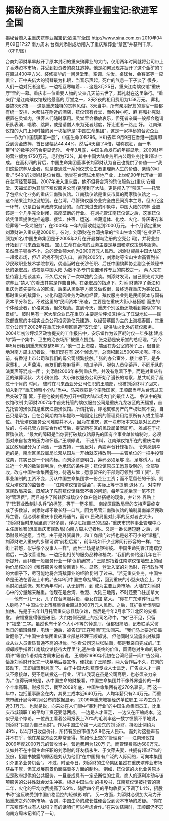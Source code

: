 # 揭秘台商入主重庆殡葬业掘宝记:欲进军全国

揭秘台商入主重庆殡葬业掘宝记:欲进军全国
http://www.sina.com.cn  2010年04月09日17:27  南方周末
台商刘添财成功闯入了重庆殡葬业“禁区”并获利丰厚。 （CFP/图）

台商刘添财早早敲开了原本封闭的重庆殡葬业的大门，仅用两年时间就将公司带上了香港资本市场，并受到投资者的疯狂追捧。他是如何发现并掘开了这个金矿的？
在超过400平方米、装修豪华的一间灵堂里，空调、沙发、桌球台、会客室等一应俱全，正中央偌大的钢琴最为扎眼，当音乐声起，死亡的气息一下子淡了 很多，人们一边对死者追思，一边相互寒暄着……
这是3月25日，重庆江南殡仪馆“重庆厅”里的一幕。重庆市一位重要人物的父亲几天前去世了，葬礼就在这里举行。“重庆厅”是江南殡仪馆规格最高的 厅堂之一，3天2夜的租用费用为1.58万元。
葬礼要搞3天2夜——这是重庆独特的丧葬风俗。3天当中，所有亲朋好友的食宿一般都有统一安排，大都住在附近的酒店，殡仪馆有食堂，而各种小吃、麻 将和扑克就摆置在灵堂内，供客人们随时享用。灵堂里会播放哀乐，但死者亲属一般都会邀请乐队表演，唱歌、跳舞，或是请僧人来为死者超度，好让逝者一路走 好。
江南殡仪馆的大门上同时挂的另一块招牌是“中国生命集团”，这是一家神秘的台资企业——作为“中国殡葬第一股”，中国生命(08296。HK)去年 9月9日在香港一挂牌即受到资金热捧，首日涨幅达44.44%，然后4天翻了4倍，堪称疯狂，而一串带“4”的数字的巧合更显诡异。
今年3月底，中国生命发布的年报显示，2009财年的营业额为4750万元，毛利为72%，其中中国大陆业务所占公司业务比重超过七成。
在高利润的背后，中国生命集团董事长刘添财认为自己也提供了价值——“我们这些殡葬从业者，就是要通过一系列仪式让生者更理解人生的价值、亲情的可 贵。”
54岁的刘添财是位台商。他曾在台湾试水房地产业，上世纪90年代开始一直在台湾经营墓园。2007年进入重庆后，他不但将台湾的殡仪服务业(重庆 安福堂、天福堂即为其旗下殡仪服务公司)克隆到了大陆，更是闯入了“禁区”——托管了包括火化业务的重庆江南殡仪馆。江南殡仪馆是重庆市属的两家殡仪馆之 一。
这个结果连刘也没想到。在台湾，尽管殡仪服务业完全由民间资本主导，但火化这一环节，仍是由台湾政府来经营的。而在刘过去的印象中，中国大陆的殡葬 业应该是一个几乎完全封闭、高度垄断的行业。
在刘托管江南殡仪馆之后，这家殡仪馆凭借着提供包括追思、餐饮、住宿、运送、冷藏遗体、化妆、火化、骨灰寄存和殓葬等“一条龙服务”，在2009年 一年的营收就达到2000万元。
十个月锁定重庆
刘添财进入重庆是2006年。彼时，刘添财在台湾执掌的“宝山生命公司”在业界已颇为知名(中国生命集团是于2005年2月在开曼群岛注册的空壳公 司)，并将业务开拓到了马来西亚等国。
宝山生命在台湾的业务主要是墓园和殡仪策划与服务。虽然盘子铺得不小，总的营业额大约为2000万元人民币。刘添财觊觎中国大陆这一超级市场，但迟 迟找不到切入口。
直到2005年，刘添财等宝山生命高管到长沙民政职业技术学院参观，偶遇当时在长沙任职、后任中国殡葬协会副会长兼秘书长的张宏昌。该校是中国大陆 为数不多专门设置殡葬专业的院校之一。
两人先在接待宴上相谈甚欢，不久后又有了一次单独的会谈。刘添财发现，自己原先对大陆殡葬业“禁入”的看法其实是作茧自缚。在张宏昌的指点下，刘添 财选择了浙江和重庆为首先要攻占的区域，后来从民俗等方面又做权衡，最终选择重庆为突破口。
那时重庆的殡葬业，火化和墓园业务为政府经营，殡仪服务业则是民间资本与国有资本平分秋色。不过这里的“民间资本”形态，主要是在重庆大街小巷搭棚 而生的个体经营者，价格灵活，但欠规范。直到今天，重庆个别区街还能看到类似的“风景线”。
彼时另有一家大型企业已在重庆(主要是沙坪坝区)树立了江湖地位——民政部直属的中福实业总公司投资逾亿元建造、以经营墓园为主的上海福寿园，其重 庆分公司于2002年在重庆沙坪坝区建造“安乐堂”，提供除火化外的殡仪服务。2004年初沙坪坝区政协提交的工作报告中，安乐堂作为该区耗时仅一年多就 建成的“第一个集中、卫生的治丧场所”被重点提到。
张克勤是安乐堂的总经理。“到今年5月份我到重庆就整整8年了。”他一口上海腔，端坐在办公室的椅子上，很自豪地对南方周末记者说，“我们现在有 26个悼念厅，总面积超过5000平米呢。不久前，有香港上市公司和我们的母公司频繁接触。”
张的办公室外，楼上楼下，是多家葬礼，人声鼎沸，亲友们的搓麻将声，嗑瓜子声，服务人员倒茶声，不同乐队的演奏声等混成一团；
刘添财2006年来到重庆后，并没有急着下手，而是对重庆各区的殡葬现状、大小殡仪馆、大小殡仪服务公司开始了漫长的考察，总共耗费了超过十个月的 时间。
彼时在马来西亚分公司任职的王顺郎，也被刘添财叫了回来，加入到了“重庆侦察小分队”当中。马来西亚是个宗教国家，王顺郎当年从台湾过去后突破了藩 篱，于是他被刘视为打开中国大陆市场大门的最佳人选。
争议中的殡仪馆改制
刘添财2007年中首先托管的殡仪服务公司是重庆九龙坡区的天福堂，首先托管的殡仪馆是重庆江南殡仪馆。所谓托管，即地皮和房产的产权归属不变，自 己只是承包，且在合同期内每年提取一笔固定比例的管理费用给原所有人或主管单位。
托管殡仪服务公司难度并不大，因为在重庆，这一块市场本来就是对民资开放的，与被托管方谈妥合作细节后，提交所在区的民政局备案即可。
难点在于托管殡仪馆，“最大的障碍是当你要打破殡仪馆原先的国有企事业单位编制时，必须面对来自各方的压力和怀疑。”王顺郎说。
不出所料，江南殡仪馆所在的重庆南岸区民政局里分为了两派，一派支持，一派反对，两股声音针锋相对。
令刘感到幸运的是，南岸区民政局局长邓从国从一开始就支持改制——主管单位的一把手投赞成票，其实已是一个风向标。而刘添财更明白，筹码必须足够 高、足够诱人，经过近一个月的数轮谈判后，他承诺的条件是：殡仪馆原员工愿意受聘的，全部吸收，改与中国生命集团签约，待遇从优；愿意留任的干部则可领到 “双工资”，原事业编制的工资不变，另从中国生命集团拿一份企业工资；而不愿留任的干部，则成为殡仪馆的监督者——“江南殡仪馆管委会”，实际上等于提前 退休了。
对南岸区民政局来说，既解决了先前殡仪馆经营不善的问题，每年又能坐享一笔不菲的“管理费”。而且减少了所辖区域殡仪个体户随处搭棚的现象，并让外 界贴上了“殡葬业改制排头兵”的标签，等于一箭多雕。
南岸区民政局里的支持声最终变成了多数派，刘添财却不敢长舒一口气。因为尽管江南殡仪馆的编制属南岸区民政局主管，但必须和重庆市民政局通气，而市 民政局里对此事的反对者占大头。
“刘添财当时来局里跑了好多趟，详尽汇报自己的思路。”重庆市殡葬事业管理中心主任唐维智(隶属重庆市民政局)向南方周末记者称。又是一番长磨短磨 之后，刘添财最终遂愿。当然，由于是外资属性，和工商部门过招也是必不可少的“课程”。
刘添财进入重庆的步骤可谓“前松后紧”，前半场如不少业界同行形容的一样，“在街上转悠，似乎像个没事人一样”，而后半场是紧锣密鼓。
中国生命托管江南殡仪馆后，一边改善设施，一边细化相关的服务品种和档次，“我们的价格这几年在不断提升，而非像一般服务行业一样‘促销酬宾’。” 王顺郎指着江南殡仪馆墙壁上的经物价局核准的《殡葬服务收费价目表》称。显然，登堂入室的刘添财，在行政许可的大帽子下，尽可能地将台湾殡葬业的经验复制 了过来。“若无重庆业务，中国生命是无法在香港上市的。”去年9月中国生命挂牌后，回到重庆的小型庆功会上，刘添财如此感慨。短短两年时间，从无到有，到 成为主要业务市场，大陆在刘添财心中的分量越来越重。他现在是台湾、香港、大陆三地跑，不时还要飞往加拿大——他有一儿一女，儿子在台湾服兵役，妻女在加 拿大。
“你在广东殡葬行业有人脉吗？”
中国生命上市募集资金超过8000万元人民币。之后，其扩张步伐明显加快。先是于去年11月托管重庆忠县殡仪馆，然后是今年2月拿下江北区的安福 堂。
安福堂显得很是破旧，大门右侧石壁上的公司名称中，“安”已不见，只留下“福堂”二字。虽然也有十多个大小不等的悼念厅，但都很简陋，记者联系采访 当日的值班经理，电话一通后，被告知“正在喝酒”无法回来。
“我们马上要对安福堂翻修了。”中国生命集团重庆事业部总经理王顺郎说。
但他同时又流露出对殡葬业从业人员素质普通不高的担忧。“你看公司这些张贴画，都是我亲自完成的。”王顺郎顺手指着江南殡仪馆接待大厅里“礼遇生命 最终的价值，圆满您对生命的最终期许”等宣传语对南方周末记者说。
王顺郎1990年代初在台湾经营一间广告公司，恰逢刘添财开发完一块墓地后要宣传，便找到了王顺郎，两人合作后不久，在刘的鼓动下，王即加盟到刘旗 下。由于中国大陆殡葬专业人士匮乏，广告业人才一般又不愿接单，更不愿转投这一行业，“所以我现在虽是公司高层，也必须亲力亲为。”
值得玩味的是，从中国生命的财报看，中国生命集团并不像外界盛传的一样个个拿高薪。财报显示，截至2009年底，中国生命集团有近270名雇员，而 这一年中，包括董事酬金在内，其员工成本近640万元，人均年薪只有2.4万元。而重庆市统计局今年2月公布的数据显示，2009年重庆城镇经济单位职工 平均工资为近3.1万元。
也就是说，向来处在人们眼中“暴利行业”的中国生命集团员工，比重庆市城镇职工的平均工资还要低两成。
一边是人才匮乏， 一边又在压缩成本，这似乎是个悖论。一位员工看着公司报表上70%的毛利率这一数字愤愤不平地说，刘添财“只顾为自己添财”。作为中国生命第一大股东的刘 添财，持股比例约为49%，以4月1日收盘价计，所持有股份市值为3.8亿元人民币。
而刘对这些声音并不在乎，他在某些方面又非常舍得，譬如他上交的“管理费”——江南殡仪馆2009年度2000万元的营收当中，营运费用为120万 元，而管理费高达680万元。又如并不在中国生命任职的刘添财的好友杨永生、于文萍夫妻，共拥有超过7%的股份，招股书披露的原因是刘认为他们“在中国拥 有广泛的人际网络，可向本集团引介更多业务机会”。
不过，时至今日，刘添财的生命集团虽然在重庆殡葬业市场获益丰厚，但其发展前景仍面临着多方面的制约。
例如，殡仪馆的火化业务原本应是政府提供的公共服务，一旦变成具有一定垄断性的生意，商人的逐利冲动与该项服务的公共性就会发生冲突。根据中国生命 的招股书，江南殡仪馆被托管的第二年，火化的平均收费提高了6.9%，随后四个月的平均收费又下调了1.4%，招股书称“这反映受到中国价格监控的轻微影 响”。
另一方面，刘添财必须加大马力开拓重庆之外的新市场，否则，中国生命的成长性便会受到资本市场的质疑。
“你在广东殡葬行业有人脉吗？有的话咱们可以考虑合作。”在采访结束时，王顺郎仍不忘向南方周末记者问了一句。

